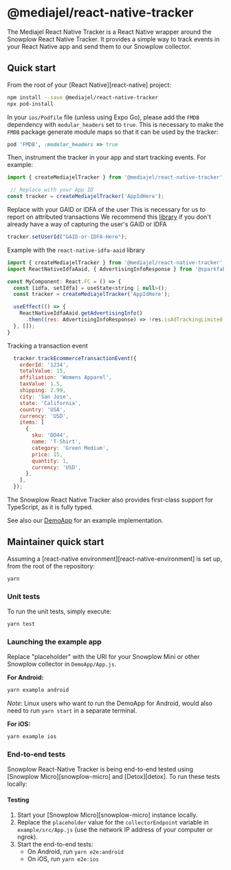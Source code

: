 # @mediajel/react-native-tracker

The Mediajel React Native Tracker is a React Native wrapper around the Snowplow React Native Tracker. It provides a simple way to track events in your React Native app and send them to our Snowplow collector.

## Quick start

From the root of your [React Native][react-native] project:

```sh
npm install --save @mediajel/react-native-tracker
npx pod-install
```

In your `ios/Podfile` file (unless using Expo Go), please add the `FMDB` dependency with `modular_headers` set to `true`. This is necessary to make the `FMDB` package generate module maps so that it can be used by the tracker:

```rb
pod 'FMDB', :modular_headers => true
```


Then, instrument the tracker in your app and start tracking events. For example:

```javascript
import { createMediajelTracker } from '@mediajel/react-native-tracker';

 // Replace with your App ID
const tracker = createMediajelTracker('AppIdHere');
```

Replace with your GAID or IDFA of the user
This is necessary for us to report on attributed transactions
We recommend this [library](https://www.npmjs.com/package/@sparkfabrik/react-native-idfa-aaid)  if you don't already have a way of capturing the user's GAID or IDFA

```javascript
tracker.setUserId("GAID-or-IDFA-Here"); 
```

Example with the `react-native-idfa-aaid` library

```javascript
import { createMediajelTracker } from '@mediajel/react-native-tracker';
import ReactNativeIdfaAaid, { AdvertisingInfoResponse } from '@sparkfabrik/react-native-idfa-aaid';

const MyComponent: React.FC = () => {
  const [idfa, setIdfa] = useState<string | null>();
  const tracker = createMediajelTracker('AppIdHere');

  useEffect(() => {
    ReactNativeIdfaAaid.getAdvertisingInfo()
      .then((res: AdvertisingInfoResponse) => !res.isAdTrackingLimited && tracker.setUserId(res.id))
  }, []);
}
```

Tracking a transaction event
```javascript
  tracker.trackEcommerceTransactionEvent({
    orderId: '1234',
    totalValue: 15,
    affiliation: 'Womens Apparel',
    taxValue: 1.5,
    shipping: 2.99,
    city: 'San Jose',
    state: 'California',
    country: 'USA',
    currency: 'USD',
    items: [
      {
        sku: 'DD44',
        name: 'T-Shirt',
        category: 'Green Medium',
        price: 15,
        quantity: 1,
        currency: 'USD',
      },
    ],
  });

```

The Snowplow React Native Tracker also provides first-class support for TypeScript, as it is fully typed.

See also our [DemoApp](example) for an example implementation.


## Maintainer quick start

Assuming a [react-native environment][react-native-environment] is set up, from the root of the repository:

```bash
yarn
```

### Unit tests

To run the unit tests, simply execute:

```sh
yarn test
```

### Launching the example app

Replace "placeholder" with the URI for your Snowplow Mini or other Snowplow collector in `DemoApp/App.js`.

**For Android:**

```bash
yarn example android
```
_Note_: Linux users who want to run the DemoApp for Android, would also need to run `yarn start` in a separate terminal.

**For iOS:**

```bash
yarn example ios
```

### End-to-end tests

Snowplow React-Native Tracker is being end-to-end tested using [Snowplow Micro][snowplow-micro] and [Detox][detox]. To run these tests locally:

#### Testing

1. Start your [Snowplow Micro][snowplow-micro] instance locally.
2. Replace the `placeholder` value for the `collectorEndpoint` variable in `example/src/App.js` (use the network IP address of your computer or ngrok).
3. Start the end-to-end tests:
   * On Android, run `yarn e2e:android`
   * On iOS, run `yarn e2e:ios`

